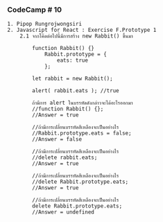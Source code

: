 ### CodeCamp # 10
    1. Pipop Rungrojwongsiri
    2. Javascript for React : Exercise F.Prototype 1
        2.1 จากโค๊ดต่อไปนี้มีการสร้าง new Rabbit() ขึ้นมา

            function Rabbit() {}
                Rabbit.prototype = {
                    eats: true
                };

            let rabbit = new Rabbit();

            alert( rabbit.eats ); //true

            ถ้ามีการ alert ในบรรทัดดังกล่าวจะได้อะไรออกมา 
            //function Rabbit() {};
            //Answer = true

            //ถ้ามีการเปลี่ยนบรรทัดสีเหลืองจะเป็นอย่างไร
            //Rabbit.prototype.eats = false;
            //Answer = false

            //ถ้ามีการเปลี่ยนบรรทัดสีเหลืองจะเป็นอย่างไร
            //delete rabbit.eats;
            //Answer = true

            //ถ้ามีการเปลี่ยนบรรทัดสีเหลืองจะเป็นอย่างไร
            //delete Rabbit.prototype.eats;
            //Answer = true

            //ถ้ามีการเปลี่ยนบรรทัดสีเหลืองจะเป็นอย่างไร
            delete Rabbit.prototype.eats;
            //Answer = undefined